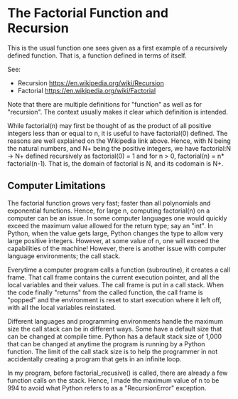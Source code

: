 <h1>The Factorial Function and Recursion</h1>
This is the usual function one sees given as a first example of a recursively defined function. That is, a function defined in terms of itself.

See:
* Recursion
https://en.wikipedia.org/wiki/Recursion
* Factorial
https://en.wikipedia.org/wiki/Factorial

Note that there are multiple definitions for "function" as well as for "recursion". The context usually makes it clear which definition is intended.

While factorial(n) may first be thought of as the product of all positive integers less than or equal to n, it is useful to have factorial(0) defined. The reasons are well explained on the Wikipedia link above. Hence, with N being the natural numbers, and N+ being the positive integers, we have factorial:N -> N+ defined recursively as
factorial(0) = 1 and for n > 0, factorial(n) = n* factorial(n-1). That is, the domain of factorial is N, and its codomain is N+.

<h2>Computer Limitations</h2>
The factorial function grows very fast; faster than all polynomials and exponential functions. Hence, for large n, computing factorial(n) on a computer can be an issue. In some computer languages one would quickly exceed the maximum value allowed for the return type; say an "int". In Python, when the value gets large, Python changes the type to allow very large positive integers. However, at some value of n, one will exceed the capabilities of the machine! However, there is another issue with computer language environments; the call stack.

Everytime a computer program calls a function (subroutine), it creates a call frame. That call frame contains the current execution pointer, and all the local variables and their values. The call frame is put in a call stack. When the code finally "returns" from the called function, the call frame is "popped" and the environment is reset to start execution where it left off, with all the local variables reinstated.

Different languages and programming environments handle the maximum size the call stack can be in different ways. Some have a default size that can be changed at compile time. Python has a default stack size of 1,000 that can be changed at anytime the program is running by a Python function. The limit of the call stack size is to help the programmer in not accidentally creating a program that gets in an infinite loop.

In my program, before factorial_recusive() is called, there are already a few function calls on the stack. Hence, I made the maximum value of n to be 994 to avoid what Python refers to as a "RecursionError" exception.





